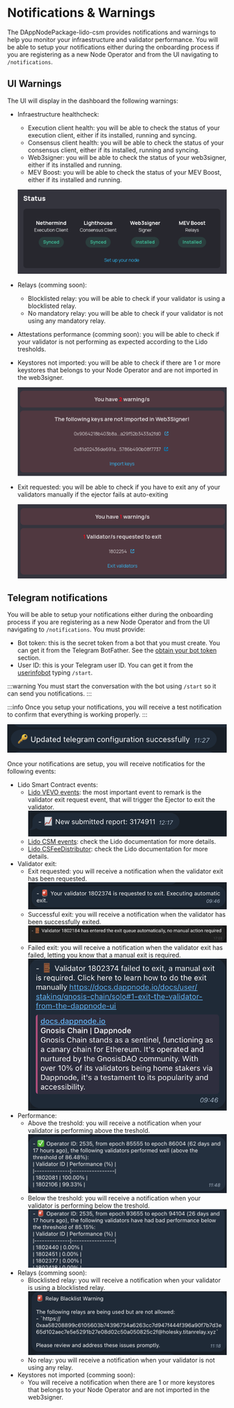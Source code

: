 # Notifications & Warnings

The DAppNodePackage-lido-csm provides notifications and warnings to help you monitor your infraestructure and validator performance. You will be able to setup your notifications either during the onboarding process if you are registering as a new Node Operator and from the UI navigating to `/notifications`.

## **UI Warnings**

The UI will display in the dashboard the following warnings:

- Infraestructure healthcheck:

  - Execution client health: you will be able to check the status of your execution client, either if its installed, running and syncing.
  - Consensus client health: you will be able to check the status of your consensus client, either if its installed, running and syncing.
  - Web3signer: you will be able to check the status of your web3signer, either if its installed and running.
  - MEV Boost: you will be able to check the status of your MEV Boost, either if its installed and running.

  ![lido-csm-infra-healthcheck](/img/lido-csm-infra-healthcheck.png)

- Relays (comming soon):
  - Blocklisted relay: you will be able to check if your validator is using a blocklisted relay.
  - No mandatory relay: you will be able to check if your validator is not using any mandatory relay.
- Attestations performance (comming soon): you will be able to check if your validator is not performing as expected according to the Lido tresholds.
- Keystores not imported: you will be able to check if there are 1 or more keystores that belongs to your Node Operator and are not imported in the web3signer.

  ![lido-csm-exit-requested](/img/lido-csm-keys-not-imported-warning.png)

- Exit requested: you will be able to check if you have to exit any of your validators manually if the ejector fails at auto-exiting

  ![lido-csm-exit-requested](/img/lido-csm-exit-request-warning.png)

## **Telegram notifications**

You will be able to setup your notifications either during the onboarding process if you are registering as a new Node Operator and from the UI navigating to `/notifications`. You must provide:

- Bot token: this is the secret token from a bot that you must create. You can get it from the Telegram BotFather. See the [obtain your bot token](https://core.telegram.org/bots/tutorial#obtain-your-bot-token) section.
- User ID: this is your Telegram user ID. You can get it from the [userinfobot](https://t.me/userinfobot) typing `/start`.

:::warning
You must start the conversation with the bot using `/start` so it can send you notifications.
:::

:::info
Once you setup your notifications, you will receive a test notification to confirm that everything is working properly.
:::

![lido-csm-telegram-update](/img/lido-csm-telegram-update.png)

Once your notifications are setup, you will receive notificatios for the following events:

- Lido Smart Contract events:
  - [Lido VEVO events](https://docs.lido.fi/staking-modules/csm/guides/events/#contract-vebo): the most important event to remark is the validator exit request event, that will trigger the Ejector to exit the validator.
    ![lido-csm-report-submitted](/img/lido-csm-report-submitted.png)
  - [Lido CSM events](https://docs.lido.fi/staking-modules/csm/guides/events/#contract-csm): check the Lido documentation for more details.
  - [Lido CSFeeDistributor](https://docs.lido.fi/staking-modules/csm/guides/events/#contract-csfeedistributor): check the Lido documentation for more details.
- Validator exit:
  - Exit requested: you will receive a notification when the validator exit has been requested.
    ![lido-csm-exit-requested](/img/lido-csm-exit-requested.png)
  - Successful exit: you will receive a notification when the validator has been successfully exited.
    ![lido-csm-exit-success](/img/lido-csm-exit-success.png)
  - Failed exit: you will receive a notification when the validator exit has failed, letting you know that a manual exit is required.
    ![lido-csm-exit-failed](/img/lido-csm-exit-failed.png)
- Performance:
  - Above the treshold: you will receive a notification when your validator is performing above the treshold.
  ![lido-csm-performance-notification-above](/img/lido-csm-performance-notification-above.png)
  - Below the treshold: you will receive a notification when your validator is performing below the treshold.
  ![lido-csm-performance-notification-below](/img/lido-csm-performance-notification-below.png)
- Relays (comming soon):
  - Blocklisted relay: you will receive a notification when your validator is using a blocklisted relay.
    ![lido-csm-relay-notification](/img/lido-csm-relay-notification.png)
  - No relay: you will receive a notification when your validator is not using any relay.
- Keystores not imported (comming soon):
  - You will receive a notification when there are 1 or more keystores that belongs to your Node Operator and are not imported in the web3signer.
